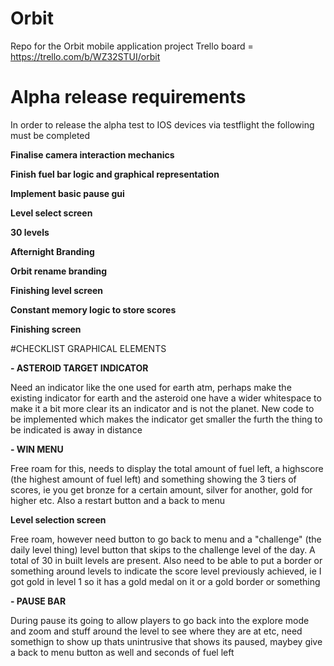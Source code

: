 # Orbit
Repo for the Orbit mobile application project
Trello board = https://trello.com/b/WZ32STUI/orbit

# Alpha release requirements
In order to release the alpha test to IOS devices via testflight the following must be completed


**Finalise camera interaction mechanics**


**Finish fuel bar logic and graphical representation**


**Implement basic pause gui**


**Level select screen**


**30 levels**


**Afternight Branding**


**Orbit rename branding**


**Finishing level screen**


**Constant memory logic to store scores**


**Finishing screen**

#CHECKLIST GRAPHICAL ELEMENTS

**- ASTEROID TARGET INDICATOR**

Need an indicator like the one used for earth atm, perhaps make the existing indicator for earth and the asteroid one have a wider whitespace to make it a bit more clear its an indicator and is not the planet. New code to be implemented which makes the indicator get smaller the furth the thing to be indicated is away in distance 


**- WIN MENU**

Free roam for this, needs to display the total amount of fuel left, a highscore (the highest amount of fuel left) and something showing the 3 tiers of scores, ie you get bronze for a certain amount, silver for another, gold for higher etc. Also a restart button and a back to menu


**Level selection screen**

Free roam, however need button to go back to menu and a "challenge" (the daily level thing) level button that skips to the challenge level of the day. A total of 30 in built levels are present. Also need to be able to put a border or something around levels to indicate the score level previously achieved, ie I got gold in level 1 so it has a gold medal on it or a gold border or something


**- PAUSE BAR**

During pause its going to allow players to go back into the explore mode and zoom and stuff around the level to see where they are at etc, need somethign to show up thats unintrusive that shows its paused, maybey give a back to menu button as well and seconds of fuel left
